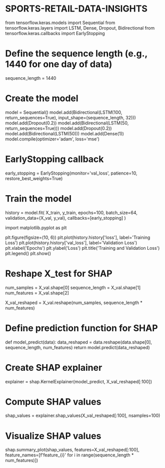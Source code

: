 # SPORTS-RETAIL-DATA-INSIGHTS

from tensorflow.keras.models import Sequential
from tensorflow.keras.layers import LSTM, Dense, Dropout, Bidirectional
from tensorflow.keras.callbacks import EarlyStopping

# Define the sequence length (e.g., 1440 for one day of data)
sequence_length = 1440

# Create the model
model = Sequential()
model.add(Bidirectional(LSTM(100, return_sequences=True), input_shape=(sequence_length, 32)))
model.add(Dropout(0.2))
model.add(Bidirectional(LSTM(50, return_sequences=True)))
model.add(Dropout(0.2))
model.add(Bidirectional(LSTM(50)))
model.add(Dense(1))
model.compile(optimizer='adam', loss='mse')

# EarlyStopping callback
early_stopping = EarlyStopping(monitor='val_loss', patience=10, restore_best_weights=True)

# Train the model
history = model.fit(
    X_train, y_train,
    epochs=100,
    batch_size=64,
    validation_data=(X_val, y_val),
    callbacks=[early_stopping]
)



import matplotlib.pyplot as plt

plt.figure(figsize=(10, 6))
plt.plot(history.history['loss'], label='Training Loss')
plt.plot(history.history['val_loss'], label='Validation Loss')
plt.xlabel('Epochs')
plt.ylabel('Loss')
plt.title('Training and Validation Loss')
plt.legend()
plt.show()











# Reshape X_test for SHAP
num_samples = X_val.shape[0]
sequence_length = X_val.shape[1]
num_features = X_val.shape[2]

X_val_reshaped = X_val.reshape(num_samples, sequence_length * num_features)

# Define prediction function for SHAP
def model_predict(data):
    data_reshaped = data.reshape(data.shape[0], sequence_length, num_features)
    return model.predict(data_reshaped)

# Create SHAP explainer
explainer = shap.KernelExplainer(model_predict, X_val_reshaped[:100])

# Compute SHAP values
shap_values = explainer.shap_values(X_val_reshaped[:100], nsamples=100)

# Visualize SHAP values
shap.summary_plot(shap_values, features=X_val_reshaped[:100], feature_names=[f'feature_{i}' for i in range(sequence_length * num_features)])
